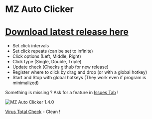 # MZ Auto Clicker
# [Download latest release here](https://github.com/michalzembron/MZ-Auto-Clicker/releases "Newest release")

+ Set click intervals
+ Set click repeats (can be set to infinite)
+ Click options (Left, Middle, Right)
+ Click type (Single, Double, Triple)
+ Update check (Checks github for new release)
+ Register where to click by drag and drop (or with a global hotkey)
+ Start and Stop with global hotkeys (They work even if program is minimalized)

Something is missing ? Ask for a feature in [Issues Tab](https://github.com/michalzembron/MZ-Auto-Clicker/issues/new "Issues Tab") !

![MZ Auto Clicker 1.4.0](https://i.imgur.com/cJDwQzu.png)

[Virus Total Check](https://www.virustotal.com/gui/file/de7bf8429b7ec9077097928243d1bd1d7fee6b91538228f6bcda0d14faea3fcf/detection "Virus Total Page") - Clean !
